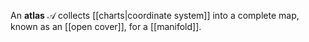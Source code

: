 An **atlas** $\mathscr{A}$ collects [[charts|coordinate system]] into a complete map, known as an [[open cover]], for a [[manifold]].